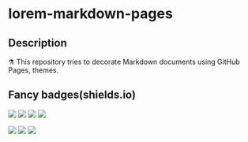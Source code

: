 lorem-markdown-pages
===

## Description

⚗️ This repository tries to decorate Markdown documents using GitHub Pages, themes.

## Fancy badges(shields.io)

![](https://img.shields.io/github/issues/yuu-eguci/lorem-markdown-pages?style=for-the-badge) ![](https://img.shields.io/github/forks/yuu-eguci/lorem-markdown-pages?style=for-the-badge) ![](https://img.shields.io/github/stars/yuu-eguci/lorem-markdown-pages?style=for-the-badge) ![](https://img.shields.io/github/license/yuu-eguci/lorem-markdown-pages?style=for-the-badge)

![](https://img.shields.io/badge/-Markdown-000000.svg?logo=markdown&style=for-the-badge) ![](https://img.shields.io/badge/-Python-F9DC3E.svg?logo=python&style=for-the-badge) ![](https://img.shields.io/badge/-Github-181717.svg?logo=github&style=for-the-badge)
